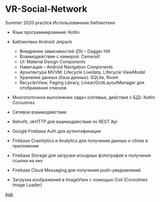 # VR-Social-Network
Summer 2020 practice
Использованные библиотеки

- Язык программирования: Kotlin
- Библиотеки Android Jetpack
  - Внедрение зависимостей (DI) – Dagger Hilt
  -	Взаимодействие с камерой: CameraX
  -	UI: Material Design Components
  -	Навигация – Android Navigation Components
  -	Архитектура MVVM: Lifecycle Livedata, Lifecycle ViewModel
  -	Хранение данных (база данных): SQLite, Room
  -	RecyclerView, Paging Library, Linear/GridLayoutManager для отображения списков
  
-	Многопоточное выполнение задач (сетевые, действия с БД): Kotlin Coroutines


-	Сетевое взаимодействие
  -	Retrofit, okHTTP для взаимодействия по REST Api
  -	Google Firebase Auth для аутентификации
  -	Firebase Crashlytics и Analytics для получения данных о сбоях в приложении
  -	Firebase Storage для загрузки исходных фотографий и получения ссылки на них
  - Firebase Cloud Messaging для получения push-уведомлений
  
-	Загрузка изображений в ImageView с помощью Coil (Coroutines Image Loader)

[Apk](https://github.com/pracrice-2020-avatar-app/VR-Social-Network/blob/master/app/release/app-release.apk)
